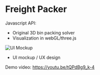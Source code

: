 # Freight Packer
Javascript API:
- Original 3D bin packing solver
- Visualization in webGL/three.js

![UI Mockup](https://raw.githubusercontent.com/chadiik/freight-packer/master/UIX/CargoScreen1.png)

+ UI mockup / UX design

Demo video: https://youtu.be/tQPdBg9_k-4
